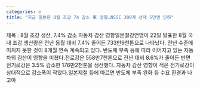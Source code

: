 ```yaml
---
categories: e
title: "지금 일본은 8월 조강 74 감소 車 영향…NSSC 300계 선재 5만엔 인하"
---
```

제목 : 8월 조강 생산, 7.4% 감소 자동차 감산 영향일본철강연맹이 22일 발표한 8월 국내 조강 생산량은 전년 동월 대비 7.4% 줄어든 733만9천톤으로 나타났다. 전년 수준에 미치지 못한 것이 8개월 연속 계속되고 있다. 반도체 부족 등에 따라 이어지고 있는 자동차의 감산이 영향을 미쳤다.전로강은 558만7천톤으로 전년 대비 8.6%가 줄어든 반면 전기로강은 3.5% 감소한 176만2천톤을 생산했다. 자동차 감산 영향이 적은 전기로강이 상대적으로 감소폭이 작았다.일본제철 등에 따르면 반도체 부족 완화 등 수요 환경과 나고야